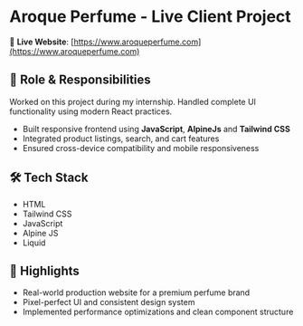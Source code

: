 # Aroque Perfume - Live Client Project

🔗 **Live Website**: [https://www.aroqueperfume.com](https://www.aroqueperfume.com)

## 🔧 Role & Responsibilities
Worked on this project during my internship. Handled complete UI functionality using modern React practices.

- Built responsive frontend using **JavaScript**, **AlpineJs** and **Tailwind CSS**
- Integrated product listings, search, and cart features
- Ensured cross-device compatibility and mobile responsiveness

## 🛠 Tech Stack
- HTML
- Tailwind CSS
- JavaScript
- Alpine JS
- Liquid

## 📌 Highlights
- Real-world production website for a premium perfume brand
- Pixel-perfect UI and consistent design system
- Implemented performance optimizations and clean component structure
